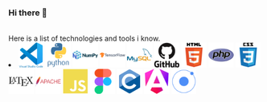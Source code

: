 ### Hi there 👋
</br>
Here is a list of technologies and tools i know. <br>

<li>
<img src="https://github.com/devicons/devicon/blob/master/icons/vscode/vscode-original-wordmark.svg" widht="50" height="50" title="Visual Studio Code" alt="Visual Studio Code">
<img src="https://github.com/devicons/devicon/blob/master/icons/python/python-original-wordmark.svg" widht="50" height="50" title="Python" alt="Python">
<img src="https://github.com/devicons/devicon/blob/master/icons/numpy/numpy-original-wordmark.svg" width="50" height="50" title="NumPy" alt="NumPy">
<img src="https://github.com/devicons/devicon/blob/master/icons/tensorflow/tensorflow-original-wordmark.svg" widht="50" height="50" title="TensorFlow" alt="TensorFlow">
<img src="https://github.com/devicons/devicon/blob/master/icons/mysql/mysql-original-wordmark.svg" widht="50" height="50" title="MySQL" alt="MySQL">
<img src="https://github.com/devicons/devicon/blob/master/icons/github/github-original-wordmark.svg" widht="50" height="50" title="GitHub" alt="GitHub">
<img src="https://github.com/devicons/devicon/blob/master/icons/html5/html5-original-wordmark.svg" widht="50" height="50" title="HTML" alt="HTML">
<img src="https://github.com/devicons/devicon/blob/master/icons/php/php-original.svg" widht="50" height="50" title="PHP" alt="PHP">
<img src="https://github.com/devicons/devicon/blob/master/icons/css3/css3-original-wordmark.svg" widht="50" height="50" title="CSS" alt="CSS">
<img src="https://github.com/devicons/devicon/blob/master/icons/latex/latex-original.svg" widht="50" height="50" title="LATEX" alt="LATEX">
<img src="https://github.com/devicons/devicon/blob/master/icons/apache/apache-original-wordmark.svg" widht="50" height="50" title="APACHE" alt="APACHE">
<img src="https://github.com/devicons/devicon/blob/master/icons/javascript/javascript-plain.svg" widht="50" height="50" title="JAVASCRIPT" alt="JAVASCRIPT">
<img src="https://github.com/devicons/devicon/blob/master/icons/figma/figma-original.svg" widht="50" height="50" title="Figma" alt="Figma">
<img src="https://github.com/devicons/devicon/blob/master/icons/c/c-original.svg" widht="50" height="50" title="C" alt="C">
<img src="https://github.com/devicons/devicon/blob/master/icons/angular/angular-original.svg" widht="50" height="50" title="Angular" alt="Angular">
<img src="https://github.com/devicons/devicon/blob/master/icons/ionic/ionic-original.svg" widht="50" height="50" title="Ionic" alt="Ionic">
</li>
